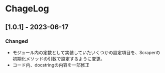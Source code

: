 # ChageLog

## [1.0.1] - 2023-06-17
### Changed
- モジュール内の定数として実装していたいくつかの設定項目を、Scraperの初期化メソッドの引数で設定するように変更。
- コード内、docstringの内容を一部修正